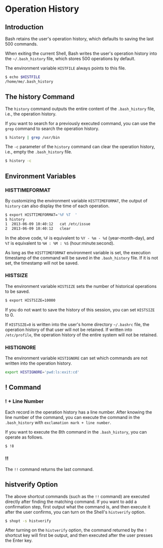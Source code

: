 # Operation History

## Introduction

Bash retains the user's operation history, which defaults to saving the last 500 commands.

When exiting the current Shell, Bash writes the user's operation history into the `~/.bash_history` file, which stores 500 operations by default.

The environment variable `HISTFILE` always points to this file.

```bash
$ echo $HISTFILE
/home/me/.bash_history
```

## The history Command

The `history` command outputs the entire content of the `.bash_history` file, i.e., the operation history.

If you want to search for a previously executed command, you can use the `grep` command to search the operation history.

```bash
$ history | grep /usr/bin
```

The `-c` parameter of the `history` command can clear the operation history, i.e., empty the `.bash_history` file.

```bash
$ history -c
```

## Environment Variables

### HISTTIMEFORMAT

By customizing the environment variable `HISTTIMEFORMAT`, the output of `history` can also display the time of each operation.

```bash
$ export HISTTIMEFORMAT='%F %T  '
$ history
1  2013-06-09 10:40:12   cat /etc/issue
2  2013-06-09 10:40:12   clear
```

In the above code, `%F` is equivalent to `%Y - %m - %d` (year-month-day), and `%T` is equivalent to `%H : %M : %S` (hour:minute:second).

As long as the `HISTTIMEFORMAT` environment variable is set, the execution timestamp of the command will be saved in the `.bash_history` file. If it is not set, the timestamp will not be saved.

### HISTSIZE

The environment variable `HISTSIZE` sets the number of historical operations to be saved.

```bash
$ export HISTSIZE=10000
```

If you do not want to save the history of this session, you can set `HISTSIZE` to 0.

If `HISTSIZE=0` is written into the user's home directory `~/.bashrc` file, the operation history of that user will not be retained. If written into `/etc/profile`, the operation history of the entire system will not be retained.

### HISTIGNORE

The environment variable `HISTIGNORE` can set which commands are not written into the operation history.

```bash
export HISTIGNORE='pwd:ls:exit:cd'
```

## ! Command

### ! + Line Number

Each record in the operation history has a line number. After knowing the line number of the command, you can execute the command in the `.bash_history` with `exclamation mark + line number`.

If you want to execute the 8th command in the `.bash_history`, you can operate as follows.

```bash
$ !8
```

### !!

The `!!` command returns the last command.

## histverify Option

The above shortcut commands (such as the `!!` command) are executed directly after finding the matching command. If you want to add a confirmation step, first output what the command is, and then execute it after the user confirms, you can turn on the Shell's `histverify` option.

```bash
$ shopt -s histverify
```

After turning on the `histverify` option, the command returned by the `!` shortcut key will first be output, and then executed after the user presses the Enter key.